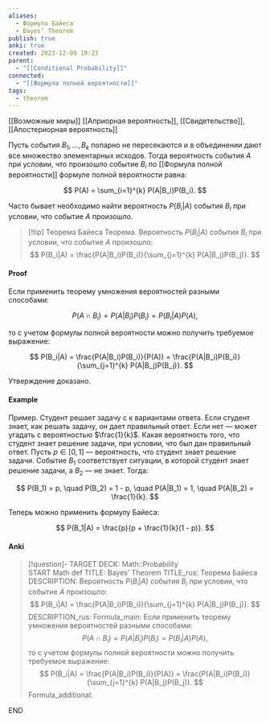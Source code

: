 ```yaml
---
aliases:
  - Формула Байеса
  - Bayes’ Theorem
publish: true
anki: true
created: 2023-12-09 19:23
parent:
  - "[[Conditional Probability]]"
connected:
  - "[[Формула полной вероятности]]"
tags:
  - theorem
---
```

[[Возможные миры]]
[[Априорная вероятность]], [[Свидетельство]], [[Апостериорная вероятность]]

Пусть события $B_1, \ldots, B_k$ попарно не пересекаются и в объединении дают все множество элементарных исходов. Тогда вероятность события $A$ при условии, что произошло событие $B_i$ по [[Формула полной вероятности]] формуле полной вероятности равна:

$$ P(A) = \sum_{i=1}^{k} P(A|B_i)P(B_i). $$

Часто бывает необходимо найти вероятность $P(B_i|A)$ события $B_i$ при условии, что событие $A$ произошло. 

> [!tip] Теорема Байеса
Теорема. Вероятность $P(B_i|A)$ события $B_i$ при условии, что событие $A$ произошло:
$$ P(B_i|A) = \frac{P(A|B_i)P(B_i)}{\sum_{j=1}^{k} P(A|B_j)P(B_j)}. $$

#### Proof
Если применить теорему умножения вероятностей разными способами:

$$ P(A \cap B_i) = P(A|B_i)P(B_i) = P(B_i|A)P(A), $$

то с учетом формулы полной вероятности можно получить требуемое выражение:

$$ P(B_i|A) = \frac{P(A|B_i)P(B_i)}{P(A)} = \frac{P(A|B_i)P(B_i)}{\sum_{j=1}^{k} P(A|B_j)P(B_j)}. $$

Утверждение доказано.

#### Example
Пример. Студент решает задачу с к вариантами ответа. Если студент знает, как решать задачу, он дает правильный ответ. Если нет — может угадать с вероятностью $\frac{1}{k}$. Какая вероятность того, что студент знает решение задачи, при условии, что был дан правильный ответ. Пусть $p \in [0,1]$ — вероятность, что студент знает решение задачи. Событие $B_1$ соответствует ситуации, в которой студент знает решение задачи, а $B_2$ — не знает. Тогда:

$$ P(B_1) = p, \quad P(B_2) = 1 - p, \quad P(A|B_1) = 1, \quad P(A|B_2) = \frac{1}{k}. $$

Теперь можно применить формулу Байеса:

$$ P(B_1|A) = \frac{p}{p + \frac{1}{k}(1 - p)}. $$

#### Anki
> [!question]-
TARGET DECK: Math::Probability  
START
Math def
TITLE: Bayes’ Theorem
TITLE_rus: Теорема Байеса
DESCRIPTION: Вероятность $P(B_i|A)$ события $B_i$ при условии, что событие $A$ произошло:
$$ P(B_i|A) = \frac{P(A|B_i)P(B_i)}{\sum_{j=1}^{k} P(A|B_j)P(B_j)}. $$
DESCRIPTION_rus: 
Formula_main: Если применить теорему умножения вероятностей разными способами:
$$ P(A \cap B_i) = P(A|B_i)P(B_i) = P(B_i|A)P(A), $$
то с учетом формулы полной вероятности можно получить требуемое выражение:
$$ P(B_i|A) = \frac{P(A|B_i)P(B_i)}{P(A)} = \frac{P(A|B_i)P(B_i)}{\sum_{j=1}^{k} P(A|B_j)P(B_j)}. $$
Formula_additional:
<!--ID: 1702152670494-->
END









